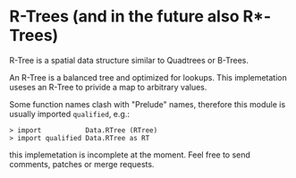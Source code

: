 R-Trees (and in the future also R*-Trees)
====================

R-Tree is a spatial data structure similar to Quadtrees or B-Trees.

An R-Tree is a balanced tree and optimized for lookups. This implemetation useses an R-Tree to privide
a map to arbitrary values.

Some function names clash with "Prelude" names, therefore this module is usually
imported ```qualified```, e.g.:

    > import           Data.RTree (RTree)
    > import qualified Data.RTree as RT

this implemetation is incomplete at the moment. Feel free to send comments, patches or merge requests.

